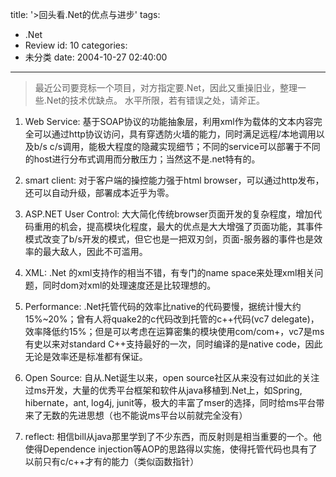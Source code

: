 title: '>回头看.Net的优点与进步'
tags:
  - .Net
  - Review
id: 10
categories:
  - 未分类
date: 2004-10-27 02:40:00
---

>最近公司要竞标一个项目，对方指定要.Net，因此又重操旧业，整理一些.Net的技术优缺点。
水平所限，若有错误之处，请斧正。

1.  Web Service: 基于SOAP协议的功能抽象层，利用xml作为载体的文本内容完全可以通过http协议访问，具有穿透防火墙的能力，同时满足远程/本地调用以及b/s c/s调用，能极大程度的隐藏实现细节；不同的service可以部署于不同的host进行分布式调用而分散压力；当然这不是.net特有的。

2.  smart client: 对于客户端的操控能力强于html browser，可以通过http发布，还可以自动升级，部署成本近乎为零。

3.  ASP.NET User Control: 大大简化传统browser页面开发的复杂程度，增加代码重用的机会，提高模块化程度，最大的优点是大大增强了页面功能，其事件模式改变了b/s开发的模式，但它也是一把双刃剑，页面-服务器的事件也是效率的最大敌人，因此不可滥用。

4.  XML: .Net 的xml支持作的相当不错，有专门的name space来处理xml相关问题，同时dom对xml的处理速度还是比较理想的。

5.  Performance: .Net托管代码的效率比native的代码要慢，据统计慢大约15%~20%；曾有人将quake2的c代码改到托管的c++代码(vc7 delegate)，效率降低约15%；但是可以考虑在运算密集的模块使用com/com+，vc7是ms有史以来对standard C++支持最好的一次，同时编译的是native code，因此无论是效率还是标准都有保证。

6.  Open Source: 自从.Net诞生以来，open source社区从来没有过如此的关注过ms开发，大量的优秀平台框架和软件从java移植到.Net上，如Spring, hibernate，ant, log4j, junit等，极大的丰富了mser的选择，同时给ms平台带来了无数的先进思想（也不能说ms平台以前就完全没有）

7.  reflect: 相信bill从java那里学到了不少东西，而反射则是相当重要的一个。他使得Dependence injection等AOP的思路得以实施，使得托管代码也具有了以前只有c/c++才有的能力（类似函数指针）